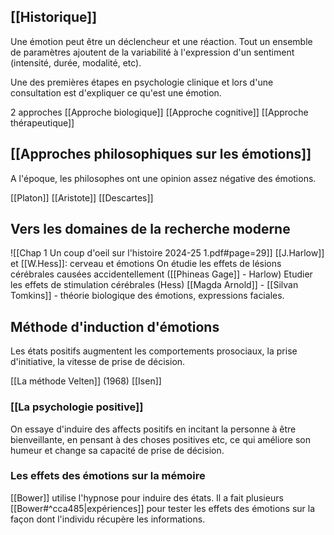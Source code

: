 ## [[Historique]]

Une émotion peut être un déclencheur et une réaction. Tout un ensemble de paramètres ajoutent de la variabilité à l'expression d'un sentiment (intensité, durée, modalité, etc).

Une des premières étapes en psychologie clinique et lors d'une consultation est d'expliquer ce qu'est une émotion.


2 approches
[[Approche biologique]]
[[Approche cognitive]]
[[Approche thérapeutique]]


## [[Approches philosophiques sur les émotions]]
A l'époque, les philosophes ont une opinion assez négative des émotions.

[[Platon]]
[[Aristote]]
[[Descartes]]

## Vers les domaines de la recherche moderne

![[Chap 1 Un coup d'oeil sur l'histoire 2024-25 1.pdf#page=29]]
[[J.Harlow]] et [[W.Hess]]: cerveau et émotions
	On étudie les effets de lésions cérébrales causées accidentellement ([[Phineas Gage]] - Harlow)
	Etudier les effets de stimulation cérébrales (Hess)
[[Magda Arnold]] - 
[[Silvan Tomkins]] - théorie biologique des émotions, expressions faciales.


## Méthode d'induction d'émotions
Les états positifs augmentent les comportements prosociaux, la prise d'initiative, la vitesse de prise de décision.

[[La méthode Velten]] (1968)
[[Isen]]

### [[La psychologie positive]]
On essaye d'induire des affects positifs en incitant la personne à être bienveillante, en pensant à des choses positives etc, ce qui améliore son humeur et change sa capacité de prise de décision.


### Les effets des émotions sur la mémoire
[[Bower]] utilise l'hypnose pour induire des états. Il a fait plusieurs [[Bower#^cca485|expériences]] pour tester les effets des émotions sur la façon dont l'individu récupère les informations.











